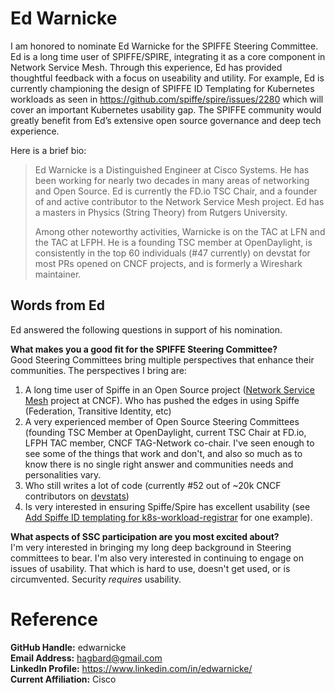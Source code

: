 # Ed Warnicke
I am honored to nominate Ed Warnicke for the SPIFFE Steering Committee. Ed is a long time user of SPIFFE/SPIRE, integrating it as a core component in Network Service Mesh. Through this experience, Ed has provided thoughtful feedback with a focus on useability and utility. For example, Ed is currently championing the design of SPIFFE ID Templating for Kubernetes workloads as seen in https://github.com/spiffe/spire/issues/2280 which will cover an important Kubernetes usability gap. The SPIFFE community would greatly benefit from Ed’s extensive open source governance and deep tech experience. 

Here is a brief bio:

> Ed Warnicke is a Distinguished Engineer at Cisco Systems. He has been working for nearly two decades in many areas of networking and Open Source. Ed is currently the FD.io TSC Chair, and a founder of and active contributor to the Network Service Mesh project. Ed has a masters in Physics (String Theory) from Rutgers University.
> 
> Among other noteworthy activities, Warnicke is on the TAC at LFN and the TAC at LFPH. He is a founding TSC member at OpenDaylight, is consistently in the top 60 individuals (#47 currently) on devstat for most PRs opened on CNCF projects, and is formerly a Wireshark maintainer.

## Words from Ed
Ed answered the following questions in support of his nomination.

**What makes you a good fit for the SPIFFE Steering Committee?**  
Good Steering Committees bring multiple perspectives that enhance their communities. The perspectives I bring are:
1. A long time user of Spiffe in an Open Source project ([Network Service Mesh](https://networkservicemesh.io/) project at CNCF).  Who has pushed the edges in using Spiffe (Federation, Transitive Identity, etc)
2. A very experienced member of Open Source Steering Committees (founding TSC Member at OpenDaylight, current TSC Chair at FD.io, LFPH TAC member, CNCF TAG-Network co-chair.  I've seen enough to see some of the things that work and don't, and also so much as to know there is no single right answer and communities needs and personalities vary.
3. Who still writes a lot of code (currently #52 out of ~20k CNCF contributors on [devstats](https://all.devstats.cncf.io/d/22/prs-authors-table?orgId=1))
4. Is very interested in ensuring Spiffe/Spire has excellent usability (see [Add Spiffe ID templating for k8s-workload-registrar](https://github.com/spiffe/spire/issues/2280) for one example).

**What aspects of SSC participation are you most excited about?**  
I'm very interested in bringing my long deep background in Steering committees to bear.   I'm also very interested in continuing to engage on issues of  usability.  That which is hard to use, doesn't get used, or is circumvented.  Security _requires_ usability.

# Reference
**GitHub Handle:** edwarnicke  
**Email Address:** hagbard@gmail.com  
**LinkedIn Profile:** https://www.linkedin.com/in/edwarnicke/  
**Current Affiliation:** Cisco  
